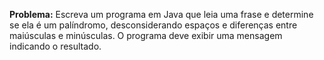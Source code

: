 **Problema:** Escreva um programa em Java que leia uma frase e determine se ela é um palíndromo, desconsiderando espaços e diferenças entre maiúsculas e minúsculas. O programa deve exibir uma mensagem indicando o resultado.
